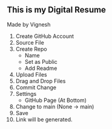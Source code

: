 ## This is my Digital Resume

Made by Vignesh



1. Create GitHub Account
2. Source File
3. Create Repo
     - Name
     - Set as Public
     - Add Readme
4. Upload Files
5. Drag and Drop Files
6. Commit Change
7. Settings
     - GitHub Page (At Bottom)
8. Change to main (None -> main)
9. Save
10. Link will be generated. 
